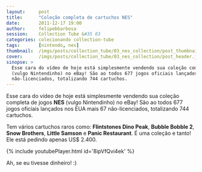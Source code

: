 ```yaml
---
layout:     post
title:      "Coleção completa de cartuchos NES"
date:       2011-12-17 19:00
author:     felipebbarbosa
session:    Collection Tube &#35 03
categories: colecionando collection-tube
tags:       [nintendo, nes]
thumbnail:  /imgs/posts/collection_tube/03_nes_collection/post_thumbnail.jpg
cover:      /imgs/posts/collection_tube/03_nes_collection/post_header.jpg
sinopse: >
  Esse cara do vídeo de hoje está simplesmente vendendo sua coleção completa de jogos NES
  (vulgo Nintendinho) no eBay! São ao todos 677 jogos oficiais lançados nos EUA mais 67
  não-licenciados, totalizando 744 cartuchos.
---
```

Esse cara do vídeo de hoje está simplesmente vendendo sua coleção completa de jogos **NES**
(vulgo Nintendinho) no eBay! São ao todos 677 jogos oficiais lançados nos EUA mais 67
não-licenciados, totalizando 744 cartuchos.

Tem vários cartuchos raros como: **Flintstones Dino Peak**, **Bubble Bobble 2**, **Snow Brothers**,
**Little Samson** e **Panic Restaurant**. É uma coleção e tanto! Ele está pedindo apenas US$ 2.400.

{% include youtubePlayer.html id='8ipVfQvi4ek' %}

Ah, se eu tivesse dinheiro! :)
